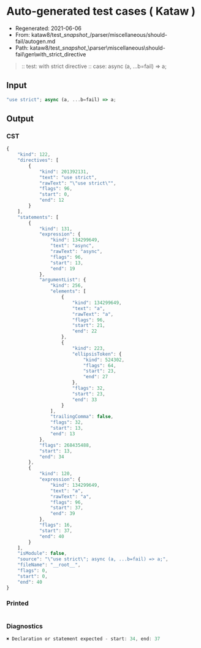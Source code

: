 # Auto-generated test cases ( Kataw )
- Regenerated: 2021-06-06
- From: kataw8/test\__snapshot__/parser/miscellaneous/should-fail/autogen.md
- Path: kataw8/test\__snapshot__\parser\miscellaneous\should-fail\gen\with_strict_directive
> :: test: with strict directive
> :: case: async (a, ...b=fail) => a;
## Input

`````js
"use strict"; async (a, ...b=fail) => a;
`````
## Output

### CST

```javascript
{
    "kind": 122,
    "directives": [
        {
            "kind": 201392131,
            "text": "use strict",
            "rawText": "\"use strict\"",
            "flags": 96,
            "start": 0,
            "end": 12
        }
    ],
    "statements": [
        {
            "kind": 131,
            "expression": {
                "kind": 134299649,
                "text": "async",
                "rawText": "async",
                "flags": 96,
                "start": 13,
                "end": 19
            },
            "argumentList": {
                "kind": 256,
                "elements": [
                    {
                        "kind": 134299649,
                        "text": "a",
                        "rawText": "a",
                        "flags": 96,
                        "start": 21,
                        "end": 22
                    },
                    {
                        "kind": 223,
                        "ellipsisToken": {
                            "kind": 524302,
                            "flags": 64,
                            "start": 23,
                            "end": 27
                        },
                        "flags": 32,
                        "start": 23,
                        "end": 33
                    }
                ],
                "trailingComma": false,
                "flags": 32,
                "start": 13,
                "end": 13
            },
            "flags": 268435488,
            "start": 13,
            "end": 34
        },
        {
            "kind": 120,
            "expression": {
                "kind": 134299649,
                "text": "a",
                "rawText": "a",
                "flags": 96,
                "start": 37,
                "end": 39
            },
            "flags": 16,
            "start": 37,
            "end": 40
        }
    ],
    "isModule": false,
    "source": "\"use strict\"; async (a, ...b=fail) => a;",
    "fileName": "__root__",
    "flags": 0,
    "start": 0,
    "end": 40
}
```

### Printed

```javascript

```

### Diagnostics

```javascript
✖ Declaration or statement expected - start: 34, end: 37

```


